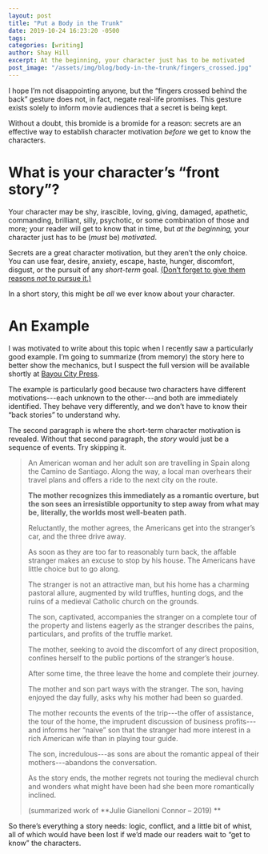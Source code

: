 ```yaml
---
layout: post
title: "Put a Body in the Trunk"
date: 2019-10-24 16:23:20 -0500
tags:
categories: [writing]
author: Shay Hill
excerpt: At the beginning, your character just has to be motivated
post_image: "/assets/img/blog/body-in-the-trunk/fingers_crossed.jpg"
---
```


I hope I’m not disappointing anyone, but the “fingers crossed behind the back” gesture does not, in fact, negate real-life promises. This gesture exists solely to inform movie audiences that a secret is being kept.

Without a doubt, this bromide is a bromide for a reason: secrets are an effective way to establish character motivation *before* we get to know the characters.

# What is your character’s “front story”?

Your character may be shy, irascible, loving, giving, damaged, apathetic, commanding, brilliant, silly, psychotic, or some combination of those and more; your reader will get to know that in time, but *at the beginning,* your character just has to be (*must* be) *motivated*.

Secrets are a great character motivation, but they aren’t the only choice. You can use fear, desire, anxiety, escape, haste, hunger, discomfort, disgust, or the pursuit of any *short-term* goal. [(Don’t forget to give them reasons *not* to pursue it.)](/who-is-your-character/)

In a short story, this might be *all* we ever know about your character.

# An Example

I was motivated to write about this topic when I recently saw a particularly good example. I’m going to summarize (from memory) the story here to better show the mechanics, but I suspect the full version will be available shortly at [Bayou City Press](https://bayoucitypressbooks.com/).

The example is particularly good because two characters have different motivations---each unknown to the other---and both are immediately identified. They behave very differently, and we don’t have to know their “back stories” to understand why.

The second paragraph is where the short-term character motivation is revealed. Without that second paragraph, the *story* would just be a sequence of events. Try skipping it.

<blockquote markdown="1">
An American woman and her adult son are travelling in Spain along the Camino de Santiago. Along the way, a local man overhears their travel plans and offers a ride to the next city on the route.

**The mother recognizes this immediately as a romantic overture, but the son sees an irresistible opportunity to step away from what may be, literally, the worlds most well-beaten path.**

Reluctantly, the mother agrees, the Americans get into the stranger’s car, and the three drive away.

As soon as they are too far to reasonably turn back, the affable stranger makes an excuse to stop by his house. The Americans have little choice but to go along.

The stranger is not an attractive man, but his home has a charming pastoral allure, augmented by wild truffles, hunting dogs, and the ruins of a medieval Catholic church on the grounds.

The son, captivated, accompanies the stranger on a complete tour of the property and listens eagerly as the stranger describes the pains, particulars, and profits of the truffle market.

The mother, seeking to avoid the discomfort of any direct proposition, confines herself to the public portions of the stranger’s house.

After some time, the three leave the home and complete their journey.

The mother and son part ways with the stranger. The son, having enjoyed the day fully, asks why his mother had been so guarded.

The mother recounts the events of the trip---the offer of assistance, the tour of the home, the imprudent discussion of business profits---and informs her “naive” son that the stranger had more interest in a rich American wife than in playing tour guide.

The son, incredulous---as sons are about the romantic appeal of their mothers---abandons the conversation.

As the story ends, the mother regrets not touring the medieval church and wonders what might have been had she been more romantically inclined.

(summarized work of **Julie Gianelloni Connor – 2019) **

</blockquote>

So there’s everything a story needs: logic, conflict, and a little bit of whist, all of which would have been lost if we’d made our readers wait to “get to know” the characters.
